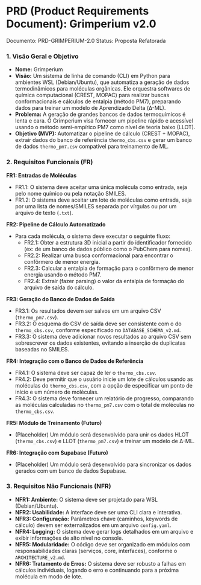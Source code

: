 
# **PRD (Product Requirements Document): Grimperium v2.0**

Documento: PRD-GRIMPERIUM-2.0
Status: Proposta Refatorada

### **1. Visão Geral e Objetivo**

*   **Nome:** Grimperium
*   **Visão:** Um sistema de linha de comando (CLI) em Python para ambientes WSL (Debian/Ubuntu), que automatiza a geração de dados termodinâmicos para moléculas orgânicas. Ele orquestra softwares de química computacional (CREST, MOPAC) para realizar buscas conformacionais e cálculos de entalpia (método PM7), preparando dados para treinar um modelo de Aprendizado Delta (Δ-ML).
*   **Problema:** A geração de grandes bancos de dados termoquímicos é lenta e cara. O Grimperium visa fornecer um pipeline rápido e acessível usando o método semi-empírico PM7 como nível de teoria baixo (LLOT).
*   **Objetivo (MVP):** Automatizar o pipeline de cálculo (CREST + MOPAC), extrair dados do banco de referência `thermo_cbs.csv` e gerar um banco de dados `thermo_pm7.csv` compatível para treinamento de ML.

### **2. Requisitos Funcionais (FR)**

**FR1: Entradas de Moléculas**
*   FR1.1: O sistema deve aceitar uma única molécula como entrada, seja pelo nome químico ou pela notação SMILES.
*   FR1.2: O sistema deve aceitar um lote de moléculas como entrada, seja por uma lista de nomes/SMILES separada por vírgulas ou por um arquivo de texto (`.txt`).

**FR2: Pipeline de Cálculo Automatizado**
*   Para cada molécula, o sistema deve executar o seguinte fluxo:
    *   FR2.1: Obter a estrutura 3D inicial a partir do identificador fornecido (ex: de um banco de dados público como o PubChem para nomes).
    *   FR2.2: Realizar uma busca conformacional para encontrar o confôrmero de menor energia.
    *   FR2.3: Calcular a entalpia de formação para o confôrmero de menor energia usando o método PM7.
    *   FR2.4: Extrair (fazer parsing) o valor da entalpia de formação do arquivo de saída do cálculo.

**FR3: Geração do Banco de Dados de Saída**
*   FR3.1: Os resultados devem ser salvos em um arquivo CSV (`thermo_pm7.csv`).
*   FR3.2: O esquema do CSV de saída deve ser consistente com o do `thermo_cbs.csv`, conforme especificado no `DATABASE_SCHEMA_v2.md`.
*   FR3.3: O sistema deve adicionar novos resultados ao arquivo CSV sem sobrescrever os dados existentes, evitando a inserção de duplicatas baseadas no SMILES.

**FR4: Integração com o Banco de Dados de Referência**
*   FR4.1: O sistema deve ser capaz de ler o `thermo_cbs.csv`.
*   FR4.2: Deve permitir que o usuário inicie um lote de cálculos usando as moléculas do `thermo_cbs.csv`, com a opção de especificar um ponto de início e um número de moléculas.
*   FR4.3: O sistema deve fornecer um relatório de progresso, comparando as moléculas calculadas no `thermo_pm7.csv` com o total de moléculas no `thermo_cbs.csv`.

**FR5: Módulo de Treinamento (Futuro)**
*   (Placeholder) Um módulo será desenvolvido para unir os dados HLOT (`thermo_cbs.csv`) e LLOT (`thermo_pm7.csv`) e treinar um modelo de Δ-ML.

**FR6: Integração com Supabase (Futuro)**
*   (Placeholder) Um módulo será desenvolvido para sincronizar os dados gerados com um banco de dados Supabase.

### **3. Requisitos Não Funcionais (NFR)**

*   **NFR1: Ambiente:** O sistema deve ser projetado para WSL (Debian/Ubuntu).
*   **NFR2: Usabilidade:** A interface deve ser uma CLI clara e interativa.
*   **NFR3: Configuração:** Parâmetros chave (caminhos, keywords de cálculo) devem ser externalizados em um arquivo `config.yaml`.
*   **NFR4: Logging:** O sistema deve gerar logs detalhados em um arquivo e exibir informações de alto nível no console.
*   **NFR5: Modularidade:** O código deve ser organizado em módulos com responsabilidades claras (serviços, core, interfaces), conforme o `ARCHITECTURE_v2.md`.
*   **NFR6: Tratamento de Erros:** O sistema deve ser robusto a falhas em cálculos individuais, logando o erro e continuando para a próxima molécula em modo de lote.
